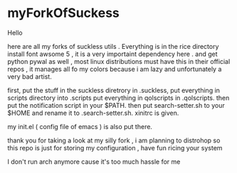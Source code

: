 # myForkOfSuckess

Hello

here are all my forks of suckless utils . Everything is in the rice directory
install font awsome 5 , it is a very importaint dependency here .
and get python pywal as well , most linux distributions must have this in their official repos , it manages all fo my colors because i am lazy and unfortunately a very bad artist.


first, put the stuff in the suckless diretrory in .suckless, put everything in scripts directory into .scripts put everything in qolscripts in .qolscripts. then put the notification script in your $PATH. then put search-setter.sh to your $HOME and rename it to .search-setter.sh. xinitrc is given.

my init.el ( config file of emacs ) is also put there.

thank you for taking a look at my silly fork , i am planning to distrohop so this repo is just for storing my configuration  , have fun ricing your system 

I don't run arch anymore cause it's too much hassle for me
